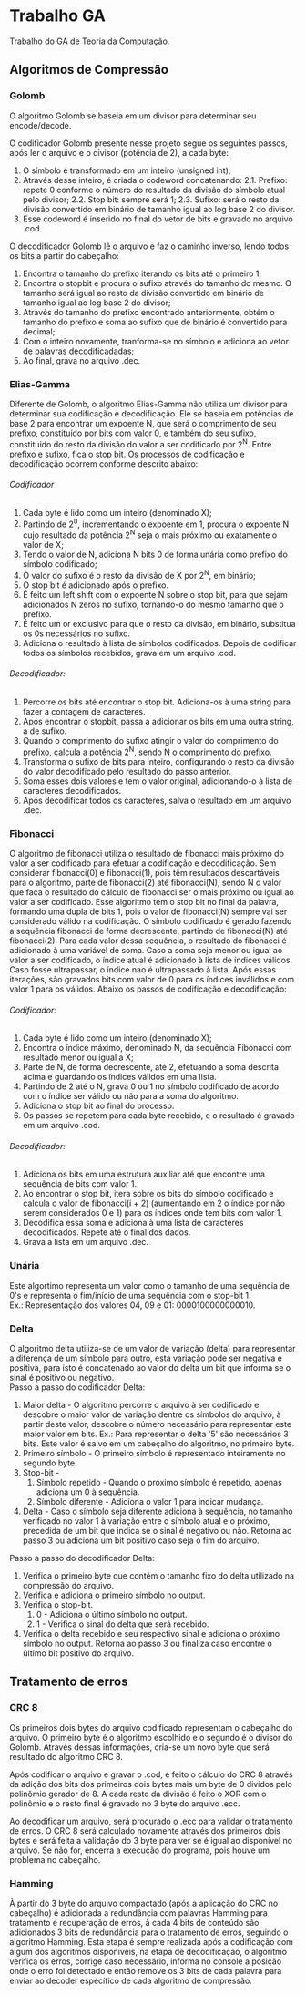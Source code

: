 # Trabalho GA

Trabalho do GA de Teoria da Computação.

## Algoritmos de Compressão

### Golomb

O algoritmo Golomb se baseia em um divisor para determinar seu encode/decode.

O codificador Golomb presente nesse projeto segue os seguintes passos, após ler o arquivo e o divisor (potência de 2), a cada byte:
1. O símbolo é transformado em um inteiro (unsigned int);
2. Através desse inteiro, é criada o codeword concatenando:
    2.1. Prefixo: repete 0 conforme o número do resultado da divisão do símbolo atual pelo divisor;
    2.2. Stop bit: sempre será 1;
    2.3. Sufixo: será o resto da divisão convertido em binário de tamanho igual ao log base 2 do divisor.
3. Esse codeword é inserido no final do vetor de bits e gravado no arquivo .cod.

O decodificador Golomb lê o arquivo e faz o caminho inverso, lendo todos os bits a partir do cabeçalho:
1. Encontra o tamanho do prefixo iterando os bits até o primeiro 1;
2. Encontra o stopbit e procura o sufixo através do tamanho do mesmo. O tamanho será igual ao resto da divisão convertido em binário de tamanho igual ao log base 2 do divisor;
3. Através do tamanho do prefixo encontrado anteriormente, obtém o tamanho do prefixo e soma ao sufixo que de binário é convertido para decimal;
4. Com o inteiro novamente, tranforma-se no símbolo e adiciona ao vetor de palavras decodificadadas;
5. Ao final, grava no arquivo .dec.

### Elias-Gamma

Diferente de Golomb, o algoritmo Elias-Gamma não utiliza um divisor para determinar sua codificação e decodificação. Ele se baseia em potências de base 2 para encontrar um expoente N, que será o comprimento de seu prefixo, constituído por bits com valor 0, e também do seu sufixo, constituido do resto da divisão do valor a ser codificado por 2<sup>N</sup>. Entre prefixo e sufixo, fica o stop bit. Os processos de codificação e decodificação ocorrem conforme descrito abaixo:

###### Codificador
1. Cada byte é lido como um inteiro (denominado X);
2. Partindo de 2<sup>0</sup>, incrementando o expoente em 1, procura o expoente N cujo resultado da potência 2<sup>N</sup> seja o mais próximo ou exatamente o valor de X;
3. Tendo o valor de N, adiciona N bits 0 de forma unária como prefixo do símbolo codificado;
4. O valor do sufixo é o resto da divisão de X por 2<sup>N</sup>, em binário;
5. O stop bit é adicionado após o prefixo.
6. É feito um left shift com o expoente N sobre o stop bit, para que sejam adicionados N zeros no sufixo, tornando-o do mesmo tamanho que o prefixo. 
7. É feito um or exclusivo para que o resto da divisão, em binário, substitua os 0s necessários no sufixo.
8. Adiciona o resultado à lista de símbolos codificados. Depois de codificar todos os símbolos recebidos, grava em um arquivo .cod.

###### Decodificador:
1. Percorre os bits até encontrar o stop bit. Adiciona-os à uma string para fazer a contagem de caracteres.
2. Após encontrar o stopbit, passa a adicionar os bits em uma outra string, a de sufixo.
3. Quando o comprimento do sufixo atingir o valor do comprimento do prefixo, calcula a potência 2<sup>N</sup>, sendo N o comprimento do prefixo.
4. Transforma o sufixo de bits para inteiro, configurando o resto da divisão do valor decodificado pelo resultado do passo anterior. 
5. Soma esses dois valores e tem o valor original, adicionando-o à lista de caracteres decodificados.
6. Após decodificar todos os caracteres, salva o resultado em um arquivo .dec.

### Fibonacci

O algoritmo de fibonacci utiliza o resultado de fibonacci mais próximo do valor a ser codificado para efetuar a codificação e decodificação. Sem considerar fibonacci(0) e fibonacci(1), pois têm resultados descartáveis para o algoritmo, parte de fibonacci(2) até fibonacci(N), sendo N o valor que faça o resultado do cálculo de fibonacci ser o mais próximo ou igual ao valor a ser codificado. Esse algoritmo tem o stop bit no final da palavra, formando uma dupla de bits 1, pois o valor de fibonacci(N) sempre vai ser considerado válido na codificação. O símbolo codificado é gerado fazendo a sequência fibonacci de forma decrescente, partindo de fibonacci(N) até fibonacci(2). Para cada valor dessa sequência, o resultado do fibonacci é adicionado à uma variável de soma. Caso a soma seja menor ou igual ao valor a ser codificado, o índice atual é adicionado à lista de índices válidos. Caso fosse ultrapassar, o índice nao é ultrapassado à lista. Após essas iterações, são gravados bits com valor de 0 para os índices inválidos e com valor 1 para os válidos. Abaixo os passos de codificação e decodificação:

###### Codificador:
1. Cada byte é lido como um inteiro (denominado X);
2. Encontra o índice máximo, denominado N, da sequência Fibonacci com resultado menor ou igual a X;
3. Parte de N, de forma decrescente, até 2, efetuando a soma descrita acima e guardando os índices válidos em uma lista.
4. Partindo de 2 até o N, grava 0 ou 1 no símbolo codificado de acordo com o índice ser válido ou não para a soma do algoritmo.
5. Adiciona o stop bit ao final do processo.
6. Os passos se repetem para cada byte recebido, e o resultado é gravado em um arquivo .cod.

###### Decodificador:
1. Adiciona os bits em uma estrutura auxiliar até que encontre uma sequência de bits com valor 1. 
2. Ao encontrar o stop bit, itera sobre os bits do símbolo codificado e calcula o valor de fibonacci(i + 2) (aumentando em 2 o índice por não serem considerados 0 e 1) para os índices onde tem bits com valor 1.
3. Decodifica essa soma e adiciona à uma lista de caracteres decodificados. Repete até o final dos dados.
4. Grava a lista em um arquivo .dec.


### Unária

Este algortimo representa um valor como o tamanho de uma sequência de 0's e representa o fim/início de uma sequência com o stop-bit 1.  
Ex.:  Representação dos valores 04, 09 e 01: 0000100000000010.

### Delta

O algoritmo delta utiliza-se de um valor de variação (delta) para representar a diferença de um símbolo para outro, esta variação pode ser negativa e positiva, para isto é concatenado ao valor do delta um bit que informa se o sinal é positivo ou negativo.  
Passo a passo do codificador Delta: 
1. Maior delta - O algoritmo percorre o arquivo à ser codificado e descobre o maior valor de variação dentre os símbolos do arquivo, à partir deste valor, descobre o número necessário para representar este maior valor em bits. Ex.: Para representar o delta '5' são necessários 3 bits. Este valor é salvo em um cabeçalho do algoritmo, no primeiro byte.
2. Primeiro símbolo - O primeiro símbolo é representado inteiramente no segundo byte.
3. Stop-bit - 
    1. Símbolo repetido - Quando o próximo símbolo é repetido, apenas adiciona um 0 à sequência.
    2. Símbolo diferente - Adiciona o valor 1 para indicar mudança.
4. Delta - Caso o símbolo seja diferente adiciona à sequência, no tamanho verificado no valor 1 à variação entre o símbolo atual e o próximo, precedida de um bit que indica se o sinal é negativo ou não. Retorna ao passo 3 ou adiciona um bit positivo caso seja o fim do arquivo.

Passo a passo do decodificador Delta:  
1. Verifica o primeiro byte que contém o tamanho fixo do delta utilizado na compressão do arquivo.
2. Verifica e adiciona o primeiro símbolo no output.
3. Verifica o stop-bit.
   1. 0 - Adiciona o último símbolo no output.
   2. 1 - Verifica o sinal do delta que será recebido.
4. Verifica o delta recebido e seu respectivo sinal e adiciona o próximo símbolo no output. Retorna ao passo 3 ou finaliza caso encontre o último bit positivo do arquivo.

## Tratamento de erros

### CRC 8

Os primeiros dois bytes do arquivo codificado representam o cabeçalho do arquivo. O primeiro byte é o algoritmo escolhido e o segundo é o divisor do Golomb. Através dessas informações, cria-se um novo byte que será resultado do algoritmo CRC 8. 

Após codificar o arquivo e gravar o .cod, é feito o cálculo do CRC 8 através da adição dos bits dos primeiros dois bytes mais um byte de 0 dividos pelo polinômio gerador de 8. A cada resto da divisão é feito o XOR com o polinômio e o resto final é gravado no 3 byte do arquivo .ecc.

Ao decodificar um arquivo, será procurado o .ecc para validar o tratamento de erros. O CRC 8 será calculado novamente através dos primeiros dois bytes e será feita a validação do 3 byte para ver se é igual ao disponível no arquivo. Se não for, encerra a execução do programa, pois houve um problema no cabeçalho.

### Hamming
À partir do 3 byte do arquivo compactado (após a aplicação do CRC no cabeçalho) é adicionada a redundância com palavras Hamming para tratamento e recuperação de erros,
à cada 4 bits de conteúdo são adicionados 3 bits de redundância para o tratamento de erros, seguindo o algoritmo Hamming. Esta etapa é sempre realizada após a codificação com
algum dos algoritmos disponíveis, na etapa de decodificação, o algoritmo verifica os erros, corrige caso necessário, informa no console a posição onde o erro foi detectado e 
então remove os 3 bits de cada palavra para enviar ao decoder específico de cada algoritmo de compressão.